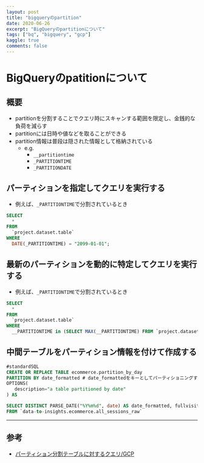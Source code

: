 ```yaml
---
layout: post
title: "bigqueryのpartition"
date: 2020-06-26
excerpt: "BigQueryのpartitionについて"
tags: ["bq", "bigquery", "gcp"]
kaggle: true
comments: false
---
```


# BigQueryのpatitionについて

## 概要
 - partitionを分割することでクエリ時にスキャンする範囲を限定し、金銭的な負荷を減らす
 - partitionには日時や値などを取ることができる
 - partition情報は普段は隠された情報として格納されている
   - e.g.
     - `__partitiontime`
     - `_PARTITIONTIME`
     - `_PARTITIONDATE`

## パーティションを指定してクエリを実行する
 - 例えば、`_PARTITIONTIME`で分割されているとき

```sql
SELECT
  *
FROM
  `project.dataset.table`
WHERE
  DATE(_PARTITIONTIME) = "2099-01-01";
```

## 最新のパーティションを動的に特定してクエリを実行する
 - 例えば、`_PARTITIONTIME`で分割されているとき

```sql
SELECT 
  *
FROM 
  `project.dataset.table`
WHERE 
  __PARTITIONTIME in (SELECT MAX(__PARTITIONTIME) FROM `project.dataset.table`)
```

## 中間テーブルをパーティション情報を付けて作成する

```sql
#standardSQL
CREATE OR REPLACE TABLE ecommerce.partition_by_day
PARTITION BY date_formatted # date_formattedをキーとしてパーティショニングする
OPTIONS(
   description="a table partitioned by date"
) AS

SELECT DISTINCT PARSE_DATE("%Y%m%d", date) AS date_formatted, fullvisitorId
FROM `data-to-insights.ecommerce.all_sessions_raw`
```

---

## 参考
 - [パーティション分割テーブルに対するクエリ/GCP](https://cloud.google.com/bigquery/docs/querying-partitioned-tables)
